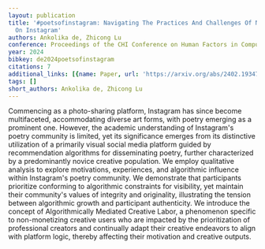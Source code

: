 ```yaml
---
layout: publication
title: '#poetsofinstagram: Navigating The Practices And Challenges Of Novice Poets
  On Instagram'
authors: Ankolika de, Zhicong Lu
conference: Proceedings of the CHI Conference on Human Factors in Computing Systems
year: 2024
bibkey: de2024poetsofinstagram
citations: 7
additional_links: [{name: Paper, url: 'https://arxiv.org/abs/2402.19347'}]
tags: []
short_authors: Ankolika de, Zhicong Lu
---
```

Commencing as a photo-sharing platform, Instagram has since become
multifaceted, accommodating diverse art forms, with poetry emerging as a
prominent one. However, the academic understanding of Instagram's poetry
community is limited, yet its significance emerges from its distinctive
utilization of a primarily visual social media platform guided by
recommendation algorithms for disseminating poetry, further characterized by a
predominantly novice creative population. We employ qualitative analysis to
explore motivations, experiences, and algorithmic influence within Instagram's
poetry community. We demonstrate that participants prioritize conforming to
algorithmic constraints for visibility, yet maintain their community's values
of integrity and originality, illustrating the tension between algorithmic
growth and participant authenticity. We introduce the concept of
Algorithmically Mediated Creative Labor, a phenomenon specific to
non-monetizing creative users who are impacted by the prioritization of
professional creators and continually adapt their creative endeavors to align
with platform logic, thereby affecting their motivation and creative outputs.